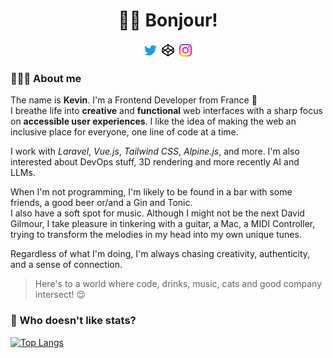 <h1 align="center">👋🏻 Bonjour!</h1>

<p align="center">
<a target="_blank" href="https://twitter.com/manoz"><img align="center" alt="Follow me on Twitter" width="24px" src="./assets/Twitter.svg" /></a>
<a target="_blank" href="https://codepen.io/Manoz"><img align="center" alt="Find me on Codepen" width="24px" src="./assets/Codepen.svg" /></a>
<a target="_blank" href="instagram.com/manoz_"><img align="center" alt="Follow me on Instagram" width="24px" src="./assets/Instagram.svg" /></a>
</p>

### 🙋🏻‍♂️ About me

The name is **Kevin**. I'm a Frontend Developer from France 🥖  
I breathe life into **creative** and **functional** web interfaces with a sharp focus on **accessible user experiences**. I like the idea of making the web an inclusive place for everyone, one line of code at a time.

I work with _Laravel_, _Vue.js_, _Tailwind CSS_, _Alpine.js_, and more. I'm also interested about DevOps stuff, 3D rendering and more recently AI and LLMs.  

When I'm not programming, I'm likely to be found in a bar with some friends, a good beer or/and a Gin and Tonic.  
I also have a soft spot for music. Although I might not be the next David Gilmour, I take pleasure in tinkering with a guitar, a Mac, a MIDI Controller, trying to transform the melodies in my head into my own unique tunes.

Regardless of what I'm doing, I'm always chasing creativity, authenticity, and a sense of connection.

> Here's to a world where code, drinks, music, cats and good company intersect! 😌

### 🚀 Who doesn't like stats?

[![Top Langs](https://github-readme-stats.vercel.app/api/top-langs/?username=manoz&layout=donut)](https://github.com/anuraghazra/github-readme-stats)
